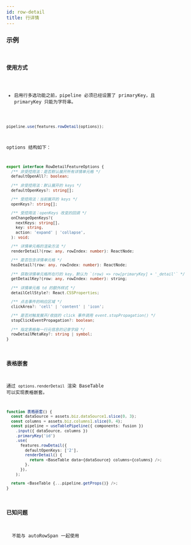 ```yaml
---
id: row-detail
title: 行详情
---
```


### 示例

<code
src="../../../../demos/rowDetails.tsx"
/>

### 使用方式

- 启用行多选功能之前，pipeline 必须已经设置了 primaryKey，且 primaryKey 只能为字符串。

```ts
pipeline.use(features.rowDetail(options));
```

options 结构如下：

```ts
export interface RowDetailFeatureOptions {
  /** 非受控用法：是否默认展开所有详情单元格 */
  defaultOpenAll?: boolean;

  /** 非受控用法：默认展开的 keys */
  defaultOpenKeys?: string[];

  /** 受控用法：当前展开的 keys */
  openKeys?: string[];

  /** 受控用法：openKeys 改变的回调 */
  onChangeOpenKeys?(
    nextKeys: string[],
    key: string,
    action: 'expand' | 'collapse',
  ): void;

  /** 详情单元格的渲染方法 */
  renderDetail?(row: any, rowIndex: number): ReactNode;

  /** 是否包含详情单元格 */
  hasDetail?(row: any, rowIndex: number): ReactNode;

  /** 获取详情单元格所在行的 key，默认为 `(row) => row[primaryKey] + '_detail'` */
  getDetailKey?(row: any, rowIndex: number): string;

  /** 详情单元格 td 的额外样式 */
  detailCellStyle?: React.CSSProperties;

  /** 点击事件的响应区域 */
  clickArea?: 'cell' | 'content' | 'icon';

  /** 是否对触发展开/收拢的 click 事件调用 event.stopPropagation() */
  stopClickEventPropagation?: boolean;

  /** 指定表格每一行元信息的记录字段 */
  rowDetailMetaKey?: string | symbol;
}
```

### 表格嵌套

通过 `options.renderDetail` 渲染 BaseTable 可以实现表格嵌套。

```ts
function 表格嵌套() {
  const dataSource = assets.biz.dataSource1.slice(0, 3);
  const columns = assets.biz.columns1.slice(0, 4);
  const pipeline = useTablePipeline({ components: fusion })
    .input({ dataSource, columns })
    .primaryKey('id')
    .use(
      features.rowDetail({
        defaultOpenKeys: ['2'],
        renderDetail() {
          return <BaseTable data={dataSource} columns={columns} />;
        },
      }),
    );

  return <BaseTable {...pipeline.getProps()} />;
}
```

### 已知问题

<Alert type="error">
  不能与 autoRowSpan 一起使用
</Alert>
